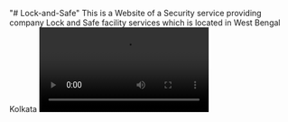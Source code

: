 "# Lock-and-Safe" 
This is a Website of a Security service providing company Lock and Safe facility services which is located in West Bengal Kolkata
![image alt](https://github.com/suraj18-das/Lock-and-Safe/blob/893e9e0b8bea3dca6a60caf52cf80f77f40541df/lock%20and%20safe%20web.mp4)
